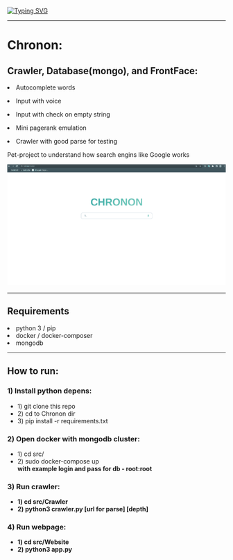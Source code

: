 [![Typing SVG](https://readme-typing-svg.herokuapp.com?size=25&color=0024F7&width=409&lines=Mini+Search+Engine+Project+)](https://git.io/typing-svg)
<hr>
<h1>Chronon:</h1>
<h2>Crawler, Database(mongo), and FrontFace:</h2>
<li>Autocomplete words</p>
<li>Input with voice</p>
<li>Input with check on empty string</p>
<li>Mini pagerank emulation</p>
<li>Crawler with good parse for testing</p>

<p>Pet-project to understand how search engins like Google works</p>

[![Preview](https://github.com/encoreone/Chronon/blob/master/src/Test/preview.gif)]([https://git.io/typing-svg](https://github.com/encoreone/Chronon))


<hr>
<h2>Requirements</h2>
    <li>python 3 / pip</li>
    <li>docker / docker-composer</li>
    <li>mongodb</li>
<hr>
<h2>How to run:</h2>
<h3>1) Install python depens:</h3>
<ul>
    <li>1) git clone this repo</ol>
    <li>2) cd to Chronon dir</ol>
    <li>3) pip install -r requirements.txt</ol>
</ul>

<h3>2) Open docker with mongodb cluster:</h3>
<ul>
    <li>1) cd src/</ol>
    <li>2) sudo docker-compose up</li>
    <strong>with example login and pass for db - root:root<strong>
</ul>

<h3>3) Run crawler:</h3>
<ul>
    <li>1) cd src/Crawler</ol>
    <li>2) python3 crawler.py [url for parse] [depth]</ol>
</ul>

<h3>4) Run webpage:</h3>
<ul>
    <li>1) cd src/Website</ol>
    <li>2) python3 app.py</ol>
</ul>